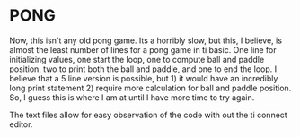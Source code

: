 # PONG

Now, this isn't any old pong game. Its a horribly slow, but this, I believe, is almost the least number of lines for a pong game in ti basic. One line for initializing values, one start the loop, one to compute ball and paddle position, two to print both the ball and paddle, and one to end the loop. I believe that a 5 line version is possible, but 1) it would have an incredibly long print statement 2) require more calculation for ball and paddle position. So, I guess this is where I am at until I have more time to try again. 

The text files allow for easy observation of the code with out the ti connect editor.
